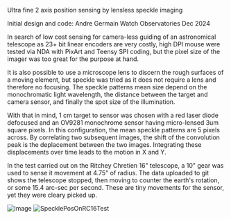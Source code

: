 Ultra fine 2 axis position sensing by lensless speckle imaging

Initial design and code:
Andre Germain
Watch Observatories
Dec 2024

In search of low cost sensing for camera-less guiding of an astronomical telescope as 23+ bit linear encoders are very costly, high DPI mouse were tested via NDA with PixArt and Teensy SPI coding, but the pixel size of the imager was too great for the purpose at hand.

It is also possible to use a microscope lens to discern the rough surfaces of a moving element, but speckle was tried as it does not require a lens and therefore no focusing. The speckle patterns mean size depend on the monochromatic light wavelength, the distance between the target and camera sensor, and finally the spot size of the illumination. 

With that in mind, 1 cm target to sensor was chosen with a red laser diode defocused and an OV9281 monochrome sensor having micro-lensed 3um square pixels. In this configuration, the mean speckle patterns are 5 pixels across. By correlating two subsequent images, the shift of the convolution peak is the deplacement between the two images. Integrating these displacements over time leads to the motion in X and Y.

In the test carried out on the Ritchey Chretien 16" telescope, a 10" gear was used to sense it movement at 4.75" of radius. The data uploaded to git shows the telescope stopped, then moving to counter the earth's rotation, or some 15.4 arc-sec per second. These are tiny movements for the sensor, yet they were cleary picked up.

![image](https://github.com/user-attachments/assets/c5438a07-181f-4da7-8e00-7d4fd7031368)
![SpecklePosOnRC16Test](https://github.com/user-attachments/assets/6a2c5a76-77ae-48e5-a86d-81cae0100f35)
